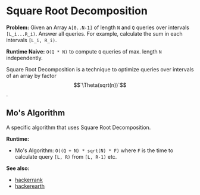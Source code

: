 # Square Root Decomposition

__Problem:__ Given an Array `A[0..N-1]` of length `N` and `Q` queries over intervals `[L_i...R_i)`.
Answer all queries. For example, calculate the sum in each intervals `[L_i, R_i)`.

__Runtime Naive:__ `O(Q * N)` to compute `Q` queries of max. length `N` independently.

Square Root Decomposition is a technique to optimize queries over intervals
of an array by factor $$`\Theta(sqrt(n))`$$.


## Mo's Algorithm

A specific algorithm that uses Square Root Decomposition.


__Runtime:__

- Mo's Algorithm: `O((Q + N) * sqrt(N) * F)` where `F` is the time to calculate
  query `[L, R)` from `[L, R-1)` etc.


__See also:__

- [hackerrank](https://www.hackerrank.com/topics/mos-algorithm)
- [hackerearth](https://www.hackerearth.com/practice/notes/mos-algorithm/)
